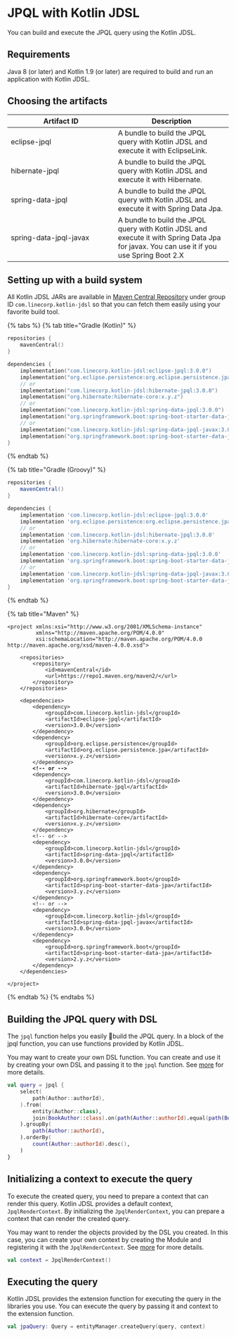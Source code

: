 # JPQL with Kotlin JDSL

You can build and execute the JPQL query using the Kotlin JDSL.

## Requirements <a href="#setting-up-with-a-build-system" id="setting-up-with-a-build-system"></a>

Java 8 (or later) and Kotlin 1.9 (or later) are required to build and run an application with Kotlin JDSL.

## Choosing the artifacts <a href="#setting-up-with-a-build-system" id="setting-up-with-a-build-system"></a>

<table><thead><tr><th width="228">Artifact ID</th><th>Description</th></tr></thead><tbody><tr><td>eclipse-jpql</td><td>A bundle to build the JPQL query with Kotlin JDSL and execute it with EclipseLink.</td></tr><tr><td>hibernate-jpql</td><td>A bundle to build the JPQL query with Kotlin JDSL and execute it with Hibernate.</td></tr><tr><td>spring-data-jpql</td><td>A bundle to build the JPQL query with Kotlin JDSL and execute it with Spring Data Jpa.</td></tr><tr><td>spring-data-jpql-javax</td><td>A bundle to build the JPQL query with Kotlin JDSL and execute it with Spring Data Jpa for javax. You can use it if you use Spring Boot 2.X</td></tr></tbody></table>

## Setting up with a build system <a href="#setting-up-with-a-build-system" id="setting-up-with-a-build-system"></a>

All Kotlin JDSL JARs are available in [Maven Central Repository](https://central.sonatype.com/search?q=g%3Acom.linecorp.kotlin-jdsl) under group ID `com.linecorp.kotlin-jdsl` so that you can fetch them easily using your favorite build tool.

{% tabs %}
{% tab title="Gradle (Kotlin)" %}
```kotlin
repositories {
    mavenCentral()
}

dependencies {
    implementation("com.linecorp.kotlin-jdsl:eclipse-jpql:3.0.0")
    implementation("org.eclipse.persistence:org.eclipse.persistence.jpa:x.y.z")
    // or
    implementation("com.linecorp.kotlin-jdsl:hibernate-jpql:3.0.0")
    implementation("org.hibernate:hibernate-core:x.y.z")
    // or
    implementation("com.linecorp.kotlin-jdsl:spring-data-jpql:3.0.0")
    implementation("org.springframework.boot:spring-boot-starter-data-jpa:3.y.z")
    // or
    implementation("com.linecorp.kotlin-jdsl:spring-data-jpql-javax:3.0.0")
    implementation("org.springframework.boot:spring-boot-starter-data-jpa:2.y.z")
}
```
{% endtab %}

{% tab title="Gradle (Groovy)" %}
```groovy
repositories {
    mavenCentral()
}

dependencies {
    implementation 'com.linecorp.kotlin-jdsl:eclipse-jpql:3.0.0'
    implementation 'org.eclipse.persistence:org.eclipse.persistence.jpa:x.y.z'
    // or
    implementation 'com.linecorp.kotlin-jdsl:hibernate-jpql:3.0.0'
    implementation 'org.hibernate:hibernate-core:x.y.z'
    // or
    implementation 'com.linecorp.kotlin-jdsl:spring-data-jpql:3.0.0'
    implementation 'org.springframework.boot:spring-boot-starter-data-jpa:3.y.z'
    // or
    implementation 'com.linecorp.kotlin-jdsl:spring-data-jpql-javax:3.0.0'
    implementation 'org.springframework.boot:spring-boot-starter-data-jpa:2.y.z'
}
```
{% endtab %}

{% tab title="Maven" %}
<pre class="language-markup"><code class="lang-markup">&#x3C;project xmlns:xsi="http://www.w3.org/2001/XMLSchema-instance"
         xmlns="http://maven.apache.org/POM/4.0.0"
         xsi:schemaLocation="http://maven.apache.org/POM/4.0.0 http://maven.apache.org/xsd/maven-4.0.0.xsd">
         
    &#x3C;repositories>
        &#x3C;repository>
            &#x3C;id>mavenCentral&#x3C;/id>
            &#x3C;url>https://repo1.maven.org/maven2/&#x3C;/url>
        &#x3C;/repository>
    &#x3C;/repositories>
    
    &#x3C;dependencies>
        &#x3C;dependency>
            &#x3C;groupId>com.linecorp.kotlin-jdsl&#x3C;/groupId>
            &#x3C;artifactId>eclipse-jpql&#x3C;/artifactId>
            &#x3C;version>3.0.0&#x3C;/version>
        &#x3C;/dependency>
        &#x3C;dependency>
            &#x3C;groupId>org.eclipse.persistence&#x3C;/groupId>
            &#x3C;artifactId>org.eclipse.persistence.jpa&#x3C;/artifactId>
            &#x3C;version>x.y.z&#x3C;/version>
        &#x3C;/dependency>
<strong>        &#x3C;!-- or -->
</strong>        &#x3C;dependency>
            &#x3C;groupId>com.linecorp.kotlin-jdsl&#x3C;/groupId>
            &#x3C;artifactId>hibernate-jpql&#x3C;/artifactId>
            &#x3C;version>3.0.0&#x3C;/version>
        &#x3C;/dependency>
        &#x3C;dependency>
            &#x3C;groupId>org.hibernate&#x3C;/groupId>
            &#x3C;artifactId>hibernate-core&#x3C;/artifactId>
            &#x3C;version>x.y.z&#x3C;/version>
        &#x3C;/dependency>
        &#x3C;!-- or -->
        &#x3C;dependency>
            &#x3C;groupId>com.linecorp.kotlin-jdsl&#x3C;/groupId>
            &#x3C;artifactId>spring-data-jpql&#x3C;/artifactId>
            &#x3C;version>3.0.0&#x3C;/version>
        &#x3C;/dependency>
        &#x3C;dependency>
            &#x3C;groupId>org.springframework.boot&#x3C;/groupId>
            &#x3C;artifactId>spring-boot-starter-data-jpa&#x3C;/artifactId>
            &#x3C;version>3.y.z&#x3C;/version>
        &#x3C;/dependency>
        &#x3C;!-- or -->
        &#x3C;dependency>
            &#x3C;groupId>com.linecorp.kotlin-jdsl&#x3C;/groupId>
            &#x3C;artifactId>spring-data-jpql-javax&#x3C;/artifactId>
            &#x3C;version>3.0.0&#x3C;/version>
        &#x3C;/dependency>
        &#x3C;dependency>
            &#x3C;groupId>org.springframework.boot&#x3C;/groupId>
            &#x3C;artifactId>spring-boot-starter-data-jpa&#x3C;/artifactId>
            &#x3C;version>2.y.z&#x3C;/version>
        &#x3C;/dependency>
    &#x3C;/dependencies>

&#x3C;/project>
</code></pre>
{% endtab %}
{% endtabs %}

## Building the JPQL query with DSL

The `jpql` function helps you easily build the JPQL query. In a block of the jpql function, you can use functions provided by Kotlin JDSL.&#x20;

You may want to create your own DSL function. You can create and use it by creating your own DSL and passing it to the `jpql` function. See [more](customizing.md) for more details.

```kotlin
val query = jpql {
    select(
        path(Author::authorId),
    ).from(
        entity(Author::class),
        join(BookAuthor::class).on(path(Author::authorId).equal(path(BookAuthor::authorId))),
    ).groupBy(
        path(Author::authorId),
    ).orderBy(
        count(Author::authorId).desc(),
    )
}
```

## Initializing a context to execute the query

To execute the created query, you need to prepare a context that can render this query. Kotlin JDSL provides a default context, `JpqlRenderContext`. By initializing the `JpqlRenderContext`, you can prepare a context that can render the created query.&#x20;

You may want to render the objects provided by the DSL you created. In this case, you can create your own context by creating the Module and registering it with the `JpqlRenderContext`. See [more](customizing.md) for more details.

```kotlin
val context = JpqlRenderContext()
```

## Executing the query

Kotlin JDSL provides the extension function for executing the query in the libraries you use. You can execute the query by passing it and context to the extension function.

```kotlin
val jpaQuery: Query = entityManager.createQuery(query, context)
```
